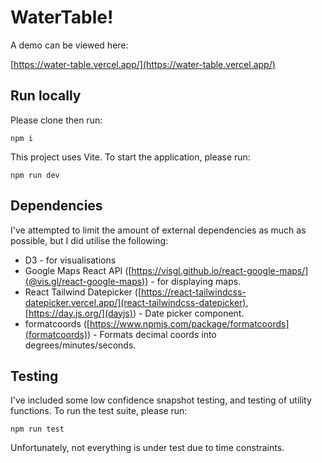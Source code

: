 # WaterTable!

A demo can be viewed here:

[https://water-table.vercel.app/](https://water-table.vercel.app/)

## Run locally

Please clone then run:

```
npm i
```

This project uses Vite. To start the application, please run:

```
npm run dev
```

## Dependencies

I've attempted to limit the amount of external dependencies as much as possible, but I did utilise the following:

- D3 - for visualisations
- Google Maps React API ([https://visgl.github.io/react-google-maps/](@vis.gl/react-google-maps)) - for displaying maps.
- React Tailwind Datepicker ([https://react-tailwindcss-datepicker.vercel.app/](react-tailwindcss-datepicker), [https://day.js.org/](dayjs)) - Date picker component.
- formatcoords ([https://www.npmjs.com/package/formatcoords](formatcoords)) - Formats decimal coords into degrees/minutes/seconds.

## Testing

I've included some low confidence snapshot testing, and testing of utility functions. To run the test suite, please run:

```
npm run test
```

Unfortunately, not everything is under test due to time constraints.
